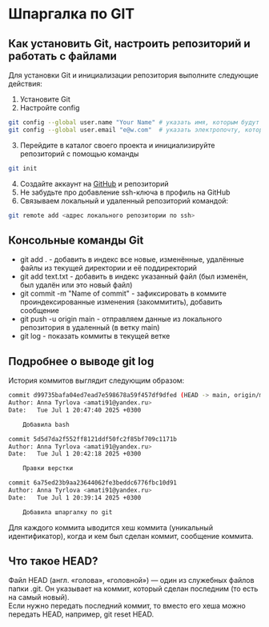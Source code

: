 # Шпаргалка по GIT  
## Как установить Git, настроить репозиторий и работать с файлами
Для установки Git и инициализации репозитория выполните следующие действия:   
1. Установите Git 
2. Настройте config
```bash
git config --global user.name "Your Name" # указать имя, которым будут подписаны коммиты  
git config --global user.email "e@w.com"  # указать электропочту, которая будет в описании коммитера
```
3. Перейдите в каталог своего проекта и инициализируйте репозиторий с помощью команды 
```bash
git init
```
4. Создайте аккаунт на [GitHub](https://github.com/) и репозиторий  
5. Не забудьте про добавление ssh-ключа в профиль на GitHub  
6. Связываем локальный и удаленный репозиторий командой:
```bash
git remote add <адрес локального репозитории по ssh>
```

## Консольные команды Git  
* git add . - добавить в индекс все новые, изменённые, удалённые файлы из текущей директории и её поддиректорий  
* git add text.txt - добавить в индекс указанный файл (был изменён, был удалён или это новый файл)  
* git commit -m "Name of commit" - зафиксировать в коммите проиндексированные изменения (закоммитить), добавить сообщение  
* git push -u origin main - отправляем данные из локального репозитория в удаленный (в ветку main)  
* git log - показать коммиты в текущей ветке

## Подробнее о выводе git log  
История коммитов выглядит следующим образом:  
```bash
commit d99735bafa04ed7ead7e598678a59f457df9dfed (HEAD -> main, origin/main)
Author: Anna Tyrlova <amati91@yandex.ru>
Date:   Tue Jul 1 20:47:40 2025 +0300

    Добавила bash

commit 5d5d7da2f552ff8121ddf50fc2f85bf709c1171b
Author: Anna Tyrlova <amati91@yandex.ru>
Date:   Tue Jul 1 20:42:18 2025 +0300

    Правки верстки

commit 6a75ed23b9aa23644062fe3beddc6776fbc10d91
Author: Anna Tyrlova <amati91@yandex.ru>
Date:   Tue Jul 1 20:39:14 2025 +0300

    Добавила шпаргалку по git
```
Для каждого коммита ыводится хеш коммита (уникальный идентификатор), когда и кем был сделан коммит, сообщение коммита.  

## Что такое HEAD?  
Файл HEAD (англ. «голова», «головной») — один из служебных файлов папки .git. Он указывает на коммит, который сделан последним (то есть на самый новый).  
Если нужно передать последний коммит, то вместо его хеша можно передать HEAD, например, git reset HEAD.  

